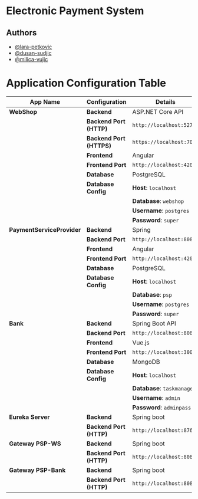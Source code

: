 # Electronic Payment System


## Authors

- [@lara-petkovic](https://www.github.com/lara-petkovic)
- [@dusan-sudjic](https://www.github.com/dusan-sudjic)
- [@milica-vujic](https://www.github.com/MilicaVujic)

# Application Configuration Table

| **App Name**   | **Configuration**     | **Details**                                                             |
|----------------|-----------------------|-------------------------------------------------------------------------|
| **WebShop**    | **Backend**           | ASP.NET Core API                                                       |
|                | **Backend Port (HTTP)**| `http://localhost:5275`                                                  |
|                | **Backend Port (HTTPS)**| `https://localhost:7098`                                                |
|                | **Frontend**          | Angular                                                                |
|                | **Frontend Port**     | `http://localhost:4200`                                                 |
|                | **Database**          | PostgreSQL                                                             |
|                | **Database Config**   | **Host**: `localhost`                                                   |
|                |                       | **Database**: `webshop`                                                |
|                |                       | **Username**: `postgres`                                               |
|                |                       | **Password**: `super`                                                  |
| **PaymentServiceProvider**   | **Backend**           | Spring                                                            |
|                | **Backend Port**      | `http://localhost:8085`                                                 |
|                | **Frontend**          | Angular                                                                  |
|                | **Frontend Port**     | `http://localhost:4201`                                                 |
|                | **Database**          | PostgreSQL                                                                  |
|                | **Database Config**   | **Host**: `localhost`                                                   |
|                |                       | **Database**: `psp`                                              |
|                |                       | **Username**: `postgres`                                                   |
|                |                       | **Password**: `super`                                            |
| **Bank**   | **Backend**           | Spring Boot API                                                        |
|                | **Backend Port**      | `http://localhost:8081`                                                 |
|                | **Frontend**          | Vue.js                                                                  |
|                | **Frontend Port**     | `http://localhost:3000`                                                 |
|                | **Database**          | MongoDB                                                                |
|                | **Database Config**   | **Host**: `localhost`                                                   |
|                |                       | **Database**: `taskmanager`                                            |
|                |                       | **Username**: `admin`                                                  |
|                |                       | **Password**: `adminpass`                                              |
| **Eureka Server**    | **Backend**           | Spring boot                                                       |
|                | **Backend Port (HTTP)**| `http://localhost:8761`                                                  |
| **Gateway PSP-WS**    | **Backend**           | Spring boot                                                      |
|                | **Backend Port (HTTP)**| `http://localhost:8086`                                                  |
| **Gateway PSP-Bank**    | **Backend**           | Spring boot                                                      |
|                | **Backend Port (HTTP)**| `http://localhost:8087`                                                  |
